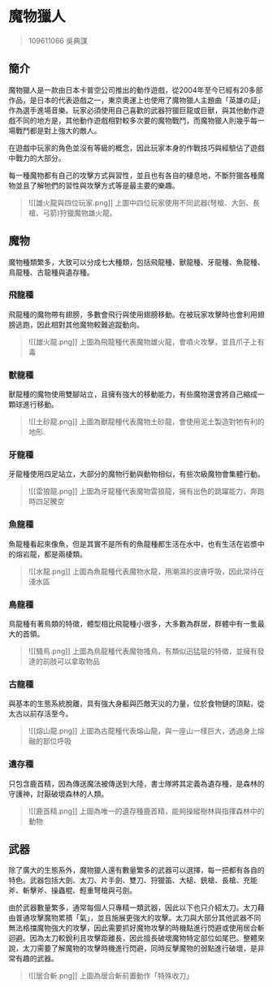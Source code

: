 # 魔物獵人

> 109611066 吳典謀

## 簡介

魔物獵人是一款由日本卡普空公司推出的動作遊戲，從2004年至今已經有20多部作品，是日本的代表遊戲之一，東京奧運上也使用了魔物獵人主題曲「英雄の証」作為選手進場音樂。玩家必須使用自己喜歡的武器狩獵巨龍或巨獸，與其他動作遊戲不同的地方是，其他動作遊戲相對較多次要的魔物戰鬥，而魔物獵人則幾乎每一場戰鬥都是對上強大的敵人。

在遊戲中玩家的角色並沒有等級的概念，因此玩家本身的作戰技巧與經驗佔了遊戲中戰力的大部分。

每一種魔物都有自己的攻擊方式與習性，並且也有各自的棲息地，不斷狩獵各種魔物並且了解牠們的習性與攻擊方式等是最主要的樂趣。

> ![[雄火龍與四位玩家.png]]
> 上圖中四位玩家使用不同武器(弩槍、大劍、長槍、弓箭)狩獵魔物雄火龍。

## 魔物

魔物種類繁多，大致可以分成七大種類，包括飛龍種、獸龍種、牙龍種、魚龍種、鳥龍種、古龍種與遺存種。

### 飛龍種

飛龍種的魔物帶有翅膀，多數會飛行與使用翅膀移動。在被玩家攻擊時也會利用翅膀逃跑，因此相對其他魔物較難追蹤動向。

> ![[雄火龍.png]]
> 上圖為飛龍種代表魔物雄火龍，會噴火攻擊，並且爪子上有毒

### 獸龍種

獸龍種的魔物使用雙腳站立，且擁有強大的移動能力，有些魔物還會將自己縮成一顆球進行移動。

> ![[土砂龍.png]]
> 上圖為獸龍種代表魔物土砂龍，會使用泥土製造對牠有利的地形

### 牙龍種

牙龍種使用四足站立，大部分的魔物行動與動物相似，有些次級魔物會集體行動。

> ![[雷狼龍.png]]
> 上圖為牙龍種代表魔物雷狼龍，擁有出色的跳躍能力，奔跑時四足騰空

### 魚龍種

魚龍種看起來像魚，但是其實不是所有的魚龍種都生活在水中，也有生活在岩漿中的熔岩龍，都是兩棲類。

> ![[水龍.png]]
> 上圖為魚龍種代表魔物水龍，用潮濕的皮膚呼吸，因此常待在淺水區

### 鳥龍種

鳥龍種有著鳥類的特徵，體型相比飛龍種小很多，大多數為群居，群體中有一隻最大的首領。

> ![[騷鳥.png]]
> 上圖為鳥龍種代表魔物搔鳥，有類似迅猛龍的特徵，並擁有發達的前肢可以拿取物品

### 古龍種

與基本的生態系統脫離，具有強大身軀與匹敵天災的力量，位於食物鏈的頂點，從太古以前存活至今。

> ![[熔山龍.png]]
> 上圖為古龍種代表熔山龍，與一座山一樣巨大，透過身上熔融的部位呼吸

### 遺存種

只包含鹿首精，因為傳送魔法被傳送到大陸，書士隊將其定義為遺存種，是森林的守護神，討厭破壞森林的人類。

> ![[鹿首精.png]]
> 上圖為唯一的遺存種鹿首精，能夠操縱樹林與指揮森林中的動物

## 武器

除了廣大的生態系外，魔物獵人還有數量繁多的武器可以選擇，每一把都有各自的特色。武器包括大劍、太刀、片手劍、雙刀、狩獵笛、大槌、銃槍、長槍、充能斧、斬擊斧、操蟲棍、輕重弩槍與弓劍。

由於武器數量繁多，通常每個人只專精一類武器，因此以下也只介紹太刀。太刀藉由普通攻擊魔物累積「氣」，並且施展更強大的攻擊。太刀與大部分其他武器不同無法格擋魔物強大的攻擊，因此需要抓好魔物攻擊的時機點進行閃避或使用居合斬迴避。因為太刀較銳利且攻擊距離長，因此擅長破壞魔物特定部位如尾巴。整體來說，太刀需要了解魔物的攻擊時機進行閃避，同時反擊魔物的弱點進行破壞，是非常有趣的武器。

> ![[居合斬.png]]
> 上圖為居合斬前置動作「特殊收刀」